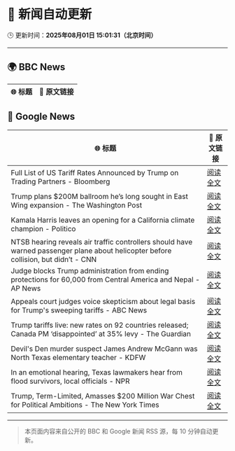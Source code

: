# 🧠 新闻自动更新

🕒 更新时间：**2025年08月01日 15:01:31（北京时间）**

---

## 🌍 BBC News

| 🌐 标题 | 🔗 原文链接 |
|--------|-------------|

## 📰 Google News

| 🌐 标题 | 🔗 原文链接 |
|--------|-------------|
| Full List of US Tariff Rates Announced by Trump on Trading Partners - Bloomberg | [阅读全文](https://news.google.com/rss/articles/CBMiqwFBVV95cUxNTXhOcnd2RC1kbk9BY3ZZVHdvRVdIZkM4d0FLZmtpdldzSXdOcFJBdHRMaFMwTWhRMGVaR3FaWmJzZ3FRN0VyQ2Ezdl9HcmpuYmdoekZsOENjRFAxR1pCTEVqV1FiUFZ2cjl5VnhZUXFnYWZlRUloUXB1R2t5WFJ0WUl1Y1VHWlBjZXlkSGVCc3MxWklvUU1yckdzb1M4ZVJ2d1c2ZXRuUW1sc2M?oc=5) |
| Trump plans $200M ballroom he’s long sought in East Wing expansion - The Washington Post | [阅读全文](https://news.google.com/rss/articles/CBMijgFBVV95cUxQRXdoRlBfSmtSYjlQZHRXMUlMclMtU2N5VDBIc3RvSEtPbjhyWG0xWGJVM3oxVzhjVWpERGdlU1JJMFdJRmpUVlNjYnJJb21IbzBqX3VlcWhZMl9yRmlXb0x4blJLRVVaN2F6UVNiTUxCVHlKQklBR19YTXRwRTN1dXpzR3pVaXRCTVh4cmtR?oc=5) |
| Kamala Harris leaves an opening for a California climate champion - Politico | [阅读全文](https://news.google.com/rss/articles/CBMiogFBVV95cUxQWjE0dks3M2RQbnpxUWVWNERIUExma0ZWNEtvbEVWNEdRclVFb2ZOUUZCR0ZVTDdvZDE2aWFQWVVMUW4wVl9jcjdhaDZLUEF1akRqMng3MzFjVlBVb3dtbGZBZl9CNGIxQVpLWTdGWlo5RjZINnlZVjRqVU5wb1JHSEtyb3dSdWdwZy1HNXFvTUVvaXFZLVA2ajRsc0NRczdHcUE?oc=5) |
| NTSB hearing reveals air traffic controllers should have warned passenger plane about helicopter before collision, but didn’t - CNN | [阅读全文](https://news.google.com/rss/articles/CBMicEFVX3lxTE5kV01CRldsZlVsMFdjajIxVjZHdlBSaHl2T0diU1h1NzVGaW8zT3ZuWGZrdVVwbnE5X09lSmRmMlI2OHVqVURBS3pTdjAxRXZRZGtrbVNRZGJaS2lORjZnTi1lYlUzZWdHZXlOazJoZlXSAXZBVV95cUxNR0syUzc3R3NlTURUT3JhRmlXNU9xWTZLT1dxRVB5R0F4ZklWVXhoSF9rZS1OZVR4ajdfeUVNM3R0a3R3SzNEMmFSTjZ4V3FOaGZ3d2gzV1ZNZl9kWWxwZ29oNVRyRUx2VHBSZXNZRlNNektNOFRB?oc=5) |
| Judge blocks Trump administration from ending protections for 60,000 from Central America and Nepal - AP News | [阅读全文](https://news.google.com/rss/articles/CBMioAFBVV95cUxOdl8ySzZXV3puMktJdHFKY0pyZlI4ai1zMVkweU95dUJuREc2WVhCUzM0WXZYTlkzNUMwNWUtZ2dSUENXUmgyWGdNN3lYNlRaeFBXaElFNXJ0c0d3TUktQm5fYVo2NkR3emFDdDBJb0VxSEtUOWdkdGVzd1ItbmE0UFZNM1ZtVk16WUc1VWZEQ3I4TVNlT1VULWxoekxUbUhu?oc=5) |
| Appeals court judges voice skepticism about legal basis for Trump's sweeping tariffs - ABC News | [阅读全文](https://news.google.com/rss/articles/CBMiqwFBVV95cUxOX1dzNGYtdWlJeHV6aVYtWFBEd0xQMVNkRXZZRGpOOGFHTFplQjNEeFYxLW5DTWJPS3ZtNjh2U2RwUTJQMmJvRklQQXdEUEpOUW02X1k5UWJFVFRZbFptTGtLUVlQbTNRTWxKYWNQSElSSFVUWnFSNVg5YjN0WnN5c3BCcE51djQwM0xaRS15a2lYcy1EVmV6ZzNHUTZHUU01OHp4SF9JRzg0blHSAbABQVVfeXFMTTlGYWZ4UWUwa1dZZHVxMEtCeXJ1eTJEREZiakVHVjV4d011UUxaX1Y1U3c1NkVZZGVVR2ozUWNlNVJqdWVUZk16OGt4Q3RIaUw4NzNpN0tURlZqRDc5ZW53Y3dCWUpnWDk5bS1pXzJ3NHRNd2swX3BDVGp0cXBOYzhpdXlJS25jNFA0V2d0WnZBbEdwSXoyWWIwZlRsaTFmVkh4Y2QzZ21Hd0dlY1kzRkI?oc=5) |
| Trump tariffs live: new rates on 92 countries released; Canada PM ‘disappointed’ at 35% levy - The Guardian | [阅读全文](https://news.google.com/rss/articles/CBMixAFBVV95cUxPaDE0TVpzandSYkNFbmZDQUF6S1dPNTYyZzJibS1wbG92N2o4UjZKZGdQZHl6cGxCWXVKeEhmckxINkVFQzdYOUNOX3paUTRoT2pYaFkxQ1NBbkJTOS12cXpldG5jcGJvTzBXVWhEQmV4VF85REw2YU95TmpZV0VQLVVOcUFzQVJ6RzVLTzRvNlVwQWxYTHlzb2U1aENzTG9QRnZhenFUZEdTVjA5VFhmeWpfeXdKSFc1aE9xaDBDRVNlVUZw?oc=5) |
| Devil's Den murder suspect James Andrew McGann was North Texas elementary teacher - KDFW | [阅读全文](https://news.google.com/rss/articles/CBMiigFBVV95cUxQcU1sVUJIWjBybk9EYVJ0eWloMTdZTjdjM29TX2dsSXFiMWVZeVFTV0tKU0pCWHhzSWZvUWJCUmtUMTFhNjBGSG11dVRNTkYzWThfWG1FdWdua1g4cmFNMEhRV2hybXdiUGl6d3A5Z0lzbmFVSE5BRTh3Nk10eW8zdG00YzNtellPWEHSAY8BQVVfeXFMT25oclptSHBUeFd3cllxYmVrSDZFbTZMZWsxOEJKRkZkbENMTzNpcVVvQTZUeUNISlNRZjdGMW9aN1FjRjNZTVRFYzdBRmpTODAwZVFvOHFzdnEyUFVtTnI5VVY0cml5RW1TNmpxSGdqcVNDb0JwYWhfY0RyRXlNeGlENmdVOU1UY0lxUjZFRzQ?oc=5) |
| In an emotional hearing, Texas lawmakers hear from flood survivors, local officials - NPR | [阅读全文](https://news.google.com/rss/articles/CBMixAFBVV95cUxPdnBBdDd2S0VJemcwZXByWXlneHVCZnU3dVk0aHg4R0VXOHZlTUhIR2lZV1dCbnNqNGlCal9KTGFiNmtqMXBSZE02UzZpc2RqVVBydUd3TlhrN0ltc3otOWtZUWQ3SWFweW01NzdNUEVfMXBIdExzVlVJS3hzYTM5N2Qxdk5sUHR3Q1dXOHJQMnd5WGRNRnVQdm5fMHpzcndnX3czWjM0Nm01ZVdRQURKWldWS1Y2c3UyX3BmZUI3Ti1lbG1m?oc=5) |
| Trump, Term-Limited, Amasses $200 Million War Chest for Political Ambitions - The New York Times | [阅读全文](https://news.google.com/rss/articles/CBMihAFBVV95cUxPdm84VlByWk9rdllkWmdfVm1ybTdhVGcxYVdmTmVBT294VTFsQUk4TXkzaUh5dFpRdno3ZkRobkxsWEZaWHJGUnZlekQ0RVZSQy10ZzZ0RDBjeTlzaGZzbUVQTEVEdFc3cTR4WXl3V2pyY0x6aGFrXzFnYWxlS3JGdVR1eW0?oc=5) |

---
> 本页面内容来自公开的 BBC 和 Google 新闻 RSS 源，每 10 分钟自动更新。